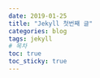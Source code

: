 ```yaml
---
date: 2019-01-25
title: "Jekyll 첫번째 글"
categories: blog
tags: jekyll
# 목차
toc: true  
toc_sticky: true 
---
```

